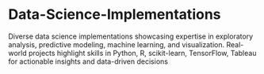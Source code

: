 # Data-Science-Implementations

 Diverse data science implementations showcasing expertise in exploratory analysis, predictive modeling, machine learning, and visualization. Real-world projects highlight skills in Python, R, scikit-learn, TensorFlow, Tableau for actionable insights and data-driven decisions
